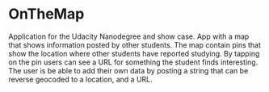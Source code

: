 # OnTheMap

Application for the Udacity Nanodegree and show case. App with a map that shows information posted by other students. The map contain pins that show the location where other students have reported studying. By tapping on the pin users can see a URL for something the student finds interesting. The user is be able to add their own data by posting a string that can be reverse geocoded to a location, and a URL.
